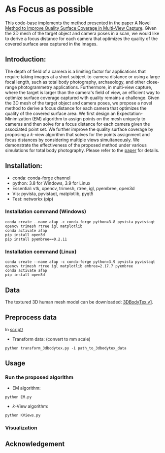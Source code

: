 # As Focus as possible
This code-base implements the method presented in the paper [A Novel Method to Improve Quality Surface Coverage in Multi-View Capture]().
Given the 3D mesh of the target object and camera poses in a scan, we would like to derive a focus distance for each camera that optimizes the quality of the covered surface area captured in the images.

## Introduction:
The depth of field of a camera is a limiting factor for applications that require taking images at a short subject-to-camera distance or using a large focal length, such as total body photography, archaeology, and other close-range photogrammetry applications. Furthermore, in multi-view capture, where the target is larger than the camera's field of view, an efficient way to optimize surface coverage captured with quality remains a challenge. Given the 3D mesh of the target object and camera poses, we propose a novel method to derive a focus distance for each camera that optimizes the quality of the covered surface area. We first design an Expectation-Minimization (EM) algorithm to assign points on the mesh uniquely to cameras and then solve for a focus distance for each camera given the associated point set. We further improve the quality surface coverage by proposing a $k$-view algorithm that solves for the points assignment and focus distances by considering multiple views simultaneously. We demonstrate the effectiveness of the proposed method under various simulations for total body photography. Please refer to the [paper]() for details.

## Installation:

* conda: conda-forge channel
* python: 3.8 for Windows, 3.9 for Linux
* Essential: vtk, opencv, trimesh, rtree, igl, pyembree, open3d
* Vis: pyvista, pyvistaqt, matplotlib, pyqt5 
* Test: networkx (pip)

### Installation command (Windows)
```
conda create --name afap -c conda-forge python=3.8 pyvista pyvistaqt opencv trimesh rtree igl matplotlib
conda activate afap
pip install open3d
pip install pyembree==0.2.11
```

### Installation command (Linux)
```
conda create --name afap -c conda-forge python=3.9 pyvista pyvistaqt opencv trimesh rtree igl matplotlib embree=2.17.7 pyembree
conda activate afap
pip install open3d
```

## Data

The textured 3D human mesh model can be downloaded: [3DBodyTex.v1](https://cvi2.uni.lu/datasets/).

## Preprocess data

In [script/](https://github.com/weilunhuang-jhu/LesionCorrepsondenceTBP3D/tree/main/script)

- Transform data: (convert to mm scale)
```
python transform_3dbodytex.py -i path_to_3dbodytex_data
```
## Usage

### Run the proposed algorithm

- EM algorithm:

```
python EM.py 
```

- $k$-View algorithm:

```
python KViews.py
```

### Visualization

## Acknowledgement